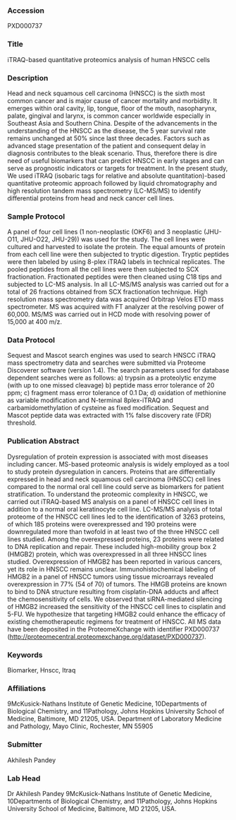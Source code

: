 ### Accession
PXD000737

### Title
iTRAQ-based quantitative proteomics analysis of human HNSCC cells

### Description
Head and neck squamous cell carcinoma (HNSCC) is the sixth most common cancer and is major cause of cancer mortality and morbidity. It emerges within oral cavity, lip, tongue, floor of the mouth, nasopharynx, palate, gingival and larynx, is common cancer worldwide especially in Southeast Asia and Southern China. Despite of the advancements in the understanding of the HNSCC as the disease, the 5 year survival rate remains unchanged at 50% since last three decades. Factors such as advanced stage presentation of the patient and consequent delay in diagnosis contributes to the bleak scenario. Thus, therefore there is dire need of useful biomarkers that can predict HNSCC in early stages and can serve as prognostic indicators or targets for treatment. In the present study, We used iTRAQ (isobaric tags for relative and absolute quantitation)-based quantitative proteomic approach followed by liquid chromatography and high resolution tandem mass spectrometry (LC-MS/MS) to identify differential proteins from head and neck cancer cell lines.

### Sample Protocol
A panel of four cell lines (1 non-neoplastic (OKF6) and 3 neoplastic (JHU-O11, JHU-O22, JHU-29)) was used for the study. The cell lines were cultured and harvested to isolate the protein. The equal amounts of protein from each cell line were then subjected to tryptic digestion. Tryptic peptides were then labeled by using 8-plex iTRAQ labels in technical replicates. The pooled peptides from all the cell lines were then subjected to SCX fractionation. Fractionated peptides were then cleaned using C18 tips and subjected to LC-MS analysis.  In all LC-MS/MS analysis was carried out for a total of 26 fractions obtained from SCX fractionation technique. High resolution mass spectrometry data was acquired Orbitrap Velos ETD mass spectrometer. MS was acquired with FT analyzer at the resolving power of 60,000. MS/MS was carried out in HCD mode with resolving power of 15,000 at 400 m/z.

### Data Protocol
Sequest and Mascot search engines was used to search HNSCC iTRAQ mass spectrometry data and searches were submitted via Proteome Discoverer software (version 1.4). The search parameters used for database dependent searches were as follows: a) trypsin as a proteolytic enzyme (with up to one missed cleavage) b) peptide mass error tolerance of 20 ppm; c) fragment mass error tolerance of 0.1 Da; d) oxidation of methionine as variable modification and N-terminal 8plex-iTRAQ and carbamidomethylation of cysteine as fixed modification. Sequest and Mascot peptide data was extracted with 1% false discovery rate (FDR) threshold.

### Publication Abstract
Dysregulation of protein expression is associated with most diseases including cancer. MS-based proteomic analysis is widely employed as a tool to study protein dysregulation in cancers. Proteins that are differentially expressed in head and neck squamous cell carcinoma (HNSCC) cell lines compared to the normal oral cell line could serve as biomarkers for patient stratification. To understand the proteomic complexity in HNSCC, we carried out iTRAQ-based MS analysis on a panel of HNSCC cell lines in addition to a normal oral keratinocyte cell line. LC-MS/MS analysis of total proteome of the HNSCC cell lines led to the identification of 3263 proteins, of which 185 proteins were overexpressed and 190 proteins were downregulated more than twofold in at least two of the three HNSCC cell lines studied. Among the overexpressed proteins, 23 proteins were related to DNA replication and repair. These included high-mobility group box 2 (HMGB2) protein, which was overexpressed in all three HNSCC lines studied. Overexpression of HMGB2 has been reported in various cancers, yet its role in HNSCC remains unclear. Immunohistochemical labeling of HMGB2 in a panel of HNSCC tumors using tissue microarrays revealed overexpression in 77% (54 of 70) of tumors. The HMGB proteins are known to bind to DNA structure resulting from cisplatin-DNA adducts and affect the chemosensitivity of cells. We observed that siRNA-mediated silencing of HMGB2 increased the sensitivity of the HNSCC cell lines to cisplatin and 5-FU. We hypothesize that targeting HMGB2 could enhance the efficacy of existing chemotherapeutic regimens for treatment of HNSCC. All MS data have been deposited in the ProteomeXchange with identifier PXD000737 (http://proteomecentral.proteomexchange.org/dataset/PXD000737).

### Keywords
Biomarker, Hnscc, Itraq

### Affiliations
9McKusick-Nathans Institute of Genetic Medicine, 10Departments of Biological Chemistry, and 11Pathology, Johns Hopkins University School of Medicine, Baltimore, MD 21205, USA.
Department of Laboratory Medicine and Pathology, Mayo Clinic, Rochester, MN 55905

### Submitter
Akhilesh Pandey

### Lab Head
Dr Akhilesh Pandey
9McKusick-Nathans Institute of Genetic Medicine, 10Departments of Biological Chemistry, and 11Pathology, Johns Hopkins University School of Medicine, Baltimore, MD 21205, USA.


